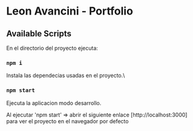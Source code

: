 # Leon Avancini - Portfolio

## Available Scripts

En el directorio del proyecto ejecuta:

### `npm i`

Instala las dependecias usadas en el proyecto.\

### `npm start`

Ejecuta la aplicacion modo desarrollo.

Al ejecutar 'npm start' => abrir el siguiente enlace [http://localhost:3000] para ver el proyecto en el navegador por defecto
